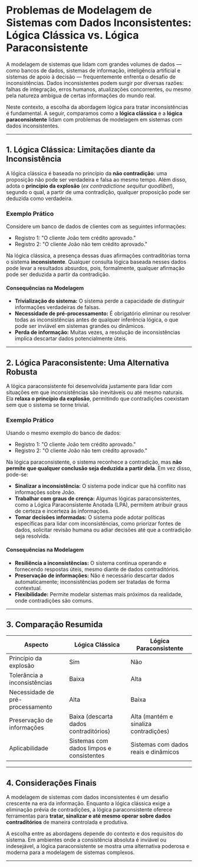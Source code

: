 
# Problemas de Modelagem de Sistemas com Dados Inconsistentes: Lógica Clássica vs. Lógica Paraconsistente

A modelagem de sistemas que lidam com grandes volumes de dados — como bancos de dados, sistemas de informação, inteligência artificial e sistemas de apoio à decisão — frequentemente enfrenta o desafio de inconsistências. Dados inconsistentes podem surgir por diversas razões: falhas de integração, erros humanos, atualizações concorrentes, ou mesmo pela natureza ambígua de certas informações do mundo real.

Neste contexto, a escolha da abordagem lógica para tratar inconsistências é fundamental. A seguir, comparamos como a **lógica clássica** e a **lógica paraconsistente** lidam com problemas de modelagem em sistemas com dados inconsistentes.

---

## 1. Lógica Clássica: Limitações diante da Inconsistência

A lógica clássica é baseada no princípio da **não contradição**: uma proposição não pode ser verdadeira e falsa ao mesmo tempo. Além disso, adota o **princípio da explosão** (*ex contradictione sequitur quodlibet*), segundo o qual, a partir de uma contradição, qualquer proposição pode ser deduzida como verdadeira.

### Exemplo Prático

Considere um banco de dados de clientes com as seguintes informações:

- Registro 1: "O cliente João tem crédito aprovado."
- Registro 2: "O cliente João não tem crédito aprovado."

Na lógica clássica, a presença dessas duas afirmações contraditórias torna o sistema **inconsistente**. Qualquer consulta lógica baseada nesses dados pode levar a resultados absurdos, pois, formalmente, qualquer afirmação pode ser deduzida a partir da contradição.

#### Consequências na Modelagem

- **Trivialização do sistema:** O sistema perde a capacidade de distinguir informações verdadeiras de falsas.
- **Necessidade de pré-processamento:** É obrigatório eliminar ou resolver todas as inconsistências antes de qualquer inferência lógica, o que pode ser inviável em sistemas grandes ou dinâmicos.
- **Perda de informação:** Muitas vezes, a resolução de inconsistências implica descartar dados potencialmente úteis.

---

## 2. Lógica Paraconsistente: Uma Alternativa Robusta

A lógica paraconsistente foi desenvolvida justamente para lidar com situações em que inconsistências são inevitáveis ou até mesmo naturais. Ela **relaxa o princípio da explosão**, permitindo que contradições coexistam sem que o sistema se torne trivial.

### Exemplo Prático

Usando o mesmo exemplo do banco de dados:

- Registro 1: "O cliente João tem crédito aprovado."
- Registro 2: "O cliente João não tem crédito aprovado."

Na lógica paraconsistente, o sistema reconhece a contradição, mas **não permite que qualquer conclusão seja deduzida a partir dela**. Em vez disso, pode-se:

- **Sinalizar a inconsistência:** O sistema pode indicar que há conflito nas informações sobre João.
- **Trabalhar com graus de crença:** Algumas lógicas paraconsistentes, como a Lógica Paraconsistente Anotada (LPA), permitem atribuir graus de certeza e incerteza às informações.
- **Tomar decisões informadas:** O sistema pode adotar políticas específicas para lidar com inconsistências, como priorizar fontes de dados, solicitar revisão humana ou adiar decisões até que a contradição seja resolvida.

#### Consequências na Modelagem

- **Resiliência a inconsistências:** O sistema continua operando e fornecendo respostas úteis, mesmo diante de dados contraditórios.
- **Preservação de informações:** Não é necessário descartar dados automaticamente; inconsistências podem ser tratadas de forma contextual.
- **Flexibilidade:** Permite modelar sistemas mais próximos da realidade, onde contradições são comuns.

---

## 3. Comparação Resumida

| Aspecto                        | Lógica Clássica                        | Lógica Paraconsistente                |
|---------------------------------|----------------------------------------|---------------------------------------|
| Princípio da explosão           | Sim                                    | Não                                   |
| Tolerância a inconsistências    | Baixa                                  | Alta                                  |
| Necessidade de pré-processamento| Alta                                   | Baixa                                 |
| Preservação de informações      | Baixa (descarta dados contraditórios)  | Alta (mantém e sinaliza contradições) |
| Aplicabilidade                 | Sistemas com dados limpos e consistentes| Sistemas com dados reais e dinâmicos  |

---

## 4. Considerações Finais

A modelagem de sistemas com dados inconsistentes é um desafio crescente na era da informação. Enquanto a lógica clássica exige a eliminação prévia de contradições, a lógica paraconsistente oferece ferramentas para **tratar, sinalizar e até mesmo operar sobre dados contraditórios** de maneira controlada e produtiva.

A escolha entre as abordagens depende do contexto e dos requisitos do sistema. Em ambientes onde a consistência absoluta é inviável ou indesejável, a lógica paraconsistente se mostra uma alternativa poderosa e moderna para a modelagem de sistemas complexos.

---
```